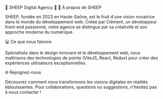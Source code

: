 🚀 SHEEP Digital Agency 🚀
🌟 À propos de SHEEP

SHEEP, fondée en 2023 en Haute-Saône, est le fruit d'une vision novatrice dans le monde du développement web. Créée par Clément, un développeur front-end passionné, notre agence se distingue par sa créativité et son approche moderne du numérique.


💻 Ce que nous faisons

Spécialisés dans le design innovant et le développement web, nous maîtrisons des technologies de pointe (ViteJS, React, Redux) pour créer des expériences utilisateurs exceptionnelles.


🌐 Rejoignez-nous

Découvrez comment nous transformons les visions digitales en réalités éblouissantes. Pour collaborations, questions ou suggestions, n'hésitez pas à nous contacter !
